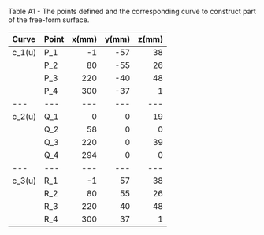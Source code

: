 Table A1 - The points defined and the corresponding curve to construct part of the free-form surface.

| Curve | Point | x(mm) | y(mm) | z(mm) |
| :--- | :--- | ---: | ---: | ---: |
| c_1(u) | P_1 | -1 | -57 | 38 |
|  | P_2 | 80 | -55 | 26 |
|  | P_3 | 220 | -40 | 48 |
|  | P_4 | 300 | -37 | 1 |
| --- | --- | --- | --- | --- |
| c_2(u) | Q_1 | 0 | 0 | 19 |
|  | Q_2 | 58 | 0 | 0 |
|  | Q_3 | 220 | 0 | 39 |
|  | Q_4 | 294 | 0 | 0 |
| --- | --- | --- | --- | --- |
| c_3(u) | R_1 | -1 | 57 | 38 |
|  | R_2 | 80 | 55 | 26 |
|  | R_3 | 220 | 40 | 48 |
|  | R_4 | 300 | 37 | 1 |
